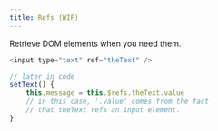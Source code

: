 ```yaml
---
title: Refs (WIP)
---
```

Retrieve DOM elements when you need them.
```javascript
<input type="text" ref="theText" />

// later in code
setText() {
    this.message = this.$refs.theText.value
    // in this case, '.value' comes from the fact
    // that theText refs an input element.
}
```